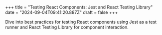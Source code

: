 +++
title = "Testing React Components: Jest and React Testing Library"
date = "2024-09-04T09:41:20.887Z"
draft = false
+++

Dive into best practices for testing React components using Jest as a test runner and React Testing Library for component interaction.
        